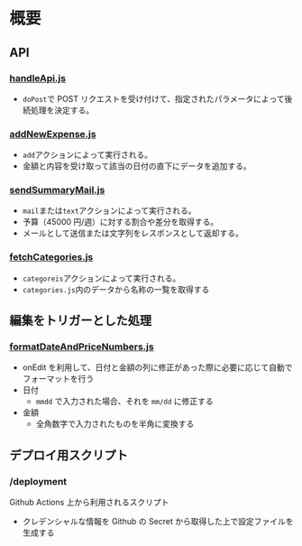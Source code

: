 # 概要

## API

### [handleApi.js](handleApi.js)

-   `doPost`で POST リクエストを受け付けて、指定されたパラメータによって後続処理を決定する。

### [addNewExpense.js](addNewExpense.js)

-   `add`アクションによって実行される。
-   金額と内容を受け取って該当の日付の直下にデータを追加する。

### [sendSummaryMail.js](sendSummaryMail.js)

-   `mail`または`text`アクションによって実行される。
-   予算（45000 円/週）に対する割合や差分を取得する。
-   メールとして送信または文字列をレスポンスとして返却する。

### [fetchCategories.js](fetchCategories.js)

-   `categoreis`アクションによって実行される。
-   `categories.js`内のデータから名称の一覧を取得する

## 編集をトリガーとした処理

### [formatDateAndPriceNumbers.js](formatDateAndPriceNumbers.js)

-   onEdit を利用して、日付と金額の列に修正があった際に必要に応じて自動でフォーマットを行う
-   日付
    -   `mmdd` で入力された場合、それを `mm/dd` に修正する
-   金額
    -   全角数字で入力されたものを半角に変換する

## デプロイ用スクリプト

### /deployment

Github Actions 上から利用されるスクリプト

-   クレデンシャルな情報を Github の Secret から取得した上で設定ファイルを生成する
